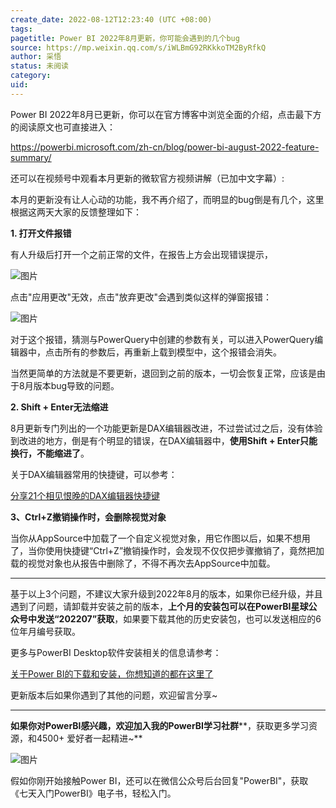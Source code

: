 ```yaml
---
create_date: 2022-08-12T12:23:40 (UTC +08:00)
tags: 
pagetitle: Power BI 2022年8月更新，你可能会遇到的几个bug
source: https://mp.weixin.qq.com/s/iWLBmG92RKkkoTM2ByRfkQ
author: 采悟
status: 未阅读
category: 
uid: 
---
```


Power BI 2022年8月已更新，你可以在官方博客中浏览全面的介绍，点击最下方的阅读原文也可直接进入：

https://powerbi.microsoft.com/zh-cn/blog/power-bi-august-2022-feature-summary/

还可以在视频号中观看本月更新的微软官方视频讲解（已加中文字幕）:

本月的更新没有让人心动的功能，我不再介绍了，而明显的bug倒是有几个，这里根据这两天大家的反馈整理如下：

**1\. 打开文件报错**

有人升级后打开一个之前正常的文件，在报告上方会出现错误提示，

![图片](https://mmbiz.qpic.cn/mmbiz_png/aHEbZtANQJP0pGrCgk1R0hguRxJ19szphXCzJd71gmjEfmhT2khmjo3usz83oaoe7IYLia19H6FhCgHPptaWIlg/640?wx_fmt=png&wxfrom=5&wx_lazy=1&wx_co=1)

点击"应用更改"无效，点击"放弃更改"会遇到类似这样的弹窗报错：

![图片](https://mmbiz.qpic.cn/mmbiz_png/aHEbZtANQJP0pGrCgk1R0hguRxJ19szpRLFxgSdgGUDxeumD5wPaxNhiaFJYVWBpxxe87sS4IIwI0EtaHwtqEqQ/640?wx_fmt=png&wxfrom=5&wx_lazy=1&wx_co=1)

对于这个报错，猜测与PowerQuery中创建的参数有关，可以进入PowerQuery编辑器中，点击所有的参数后，再重新上载到模型中，这个报错会消失。

当然更简单的方法就是不要更新，退回到之前的版本，一切会恢复正常，应该是由于8月版本bug导致的问题。

**2\. Shift + Enter无法缩进**

8月更新专门列出的一个功能更新是DAX编辑器改进，不过尝试过之后，没有体验到改进的地方，倒是有个明显的错误，在DAX编辑器中，**使用Shift + Enter只能换行，不能缩进了**。

关于DAX编辑器常用的快捷键，可以参考：

[分享21个相见恨晚的DAX编辑器快捷键](http://mp.weixin.qq.com/s?__biz=MzA4MzQwMjY4MA==&mid=2484077119&idx=1&sn=9460a984173d3fd46896c2c263b89a1b&chksm=8e13a8e8b96421feb964c24c53a4fcc8198da9d83426cc46905af459ad927723821527af1ddd&scene=21#wechat_redirect)  

**3、Ctrl+Z撤销操作时，会删除视觉对象**

当你从AppSource中加载了一个自定义视觉对象，用它作图以后，如果不想用了，当你使用快捷键“Ctrl+Z”撤销操作时，会发现不仅仅把步骤撤销了，竟然把加载的视觉对象也从报告中删除了，不得不再次去AppSource中加载。

___

基于以上3个问题，不建议大家升级到2022年8月的版本，如果你已经升级，并且遇到了问题，请卸载并安装之前的版本，**上个月的安装包可以在PowerBI星球公众号中发送“202207”获取**，如果要下载其他的历史安装包，也可以发送相应的6位年月编号获取。

更多与PowerBI Desktop软件安装相关的信息请参考：

[关于Power BI的下载和安装，你想知道的都在这里了](http://mp.weixin.qq.com/s?__biz=MzA4MzQwMjY4MA==&mid=2484078648&idx=1&sn=7e53496bd78498ed962696055a500474&chksm=8e13a2efb9642bf98bb73de730c5141d61eb2dfd22e1781c2603745137302ea56ba2ae4dd6ba&scene=21#wechat_redirect)  

更新版本后如果你遇到了其他的问题，欢迎留言分享~

___

**如果你对PowerBI感兴趣，欢迎加入我的PowerBI学习社群****，获取更多学习资源，和4500+ 爱好者一起精进~**

![图片](https://mmbiz.qpic.cn/mmbiz_png/aHEbZtANQJO1AEySOiakLF2kY7eb1kUw2DtfKoVz2ctBDia5dtNsPX2GhV0ZOCDDWpgpaTQtnqfqJrRXt5PNia95g/640?wx_fmt=png&wxfrom=5&wx_lazy=1&wx_co=1)

假如你刚开始接触Power BI，还可以在微信公众号后台回复"PowerBI"，获取《七天入门PowerBI》电子书，轻松入门。
